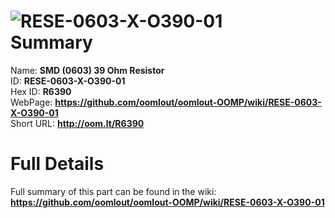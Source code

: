 
![RESE-0603-X-O390-01](https://github.com/oomlout/oomlout-OOMP/blob/master/parts/RESE-0603-X-O390-01/RESE-0603-X-O390-01_420.jpg)   
Summary
=================
  
Name: __SMD (0603) 39 Ohm Resistor__    
ID: __RESE-0603-X-O390-01__   
Hex ID: __R6390__   
WebPage: __https://github.com/oomlout/oomlout-OOMP/wiki/RESE-0603-X-O390-01__   
Short URL: __http://oom.lt/R6390__   

Full Details
==========================
Full summary of this part can be found in the wiki:   
__https://github.com/oomlout/oomlout-OOMP/wiki/RESE-0603-X-O390-01__    

